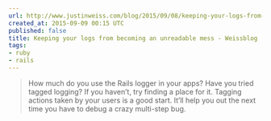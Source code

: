 ```yaml
---
url: http://www.justinweiss.com/blog/2015/09/08/keeping-your-logs-from-becoming-an-unreadable-mess/
created_at: 2015-09-09 00:15 UTC
published: false
title: Keeping your logs from becoming an unreadable mess - Weissblog
tags:
- ruby
- rails
---
```


<blockquote>How much do you use the Rails logger in your apps? Have you tried tagged logging? If you haven’t, try finding a place for it. Tagging actions taken by your users is a good start. It’ll help you out the next time you have to debug a crazy multi-step bug.

</blockquote>
